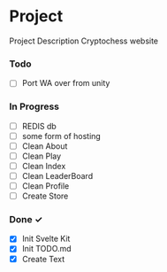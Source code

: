 # Project

Project Description
Cryptochess website

### Todo

- [ ] Port WA over from unity

### In Progress

- [ ] REDIS db
- [ ] some form of hosting
- [ ] Clean About
- [ ] Clean Play
- [ ] Clean Index
- [ ] Clean LeaderBoard
- [ ] Clean Profile
- [ ] Create Store

### Done ✓

- [x] Init Svelte Kit
- [x] Init TODO.md
- [x] Create Text
